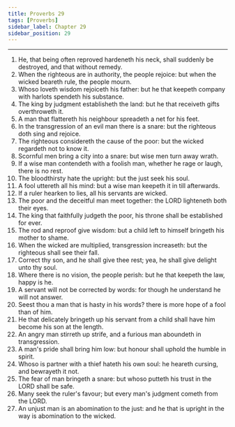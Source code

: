 ```yaml
---
title: Proverbs 29
tags: [Proverbs]
sidebar_label: Chapter 29
sidebar_position: 29
---
```


---
1. He, that being often reproved hardeneth his neck, shall suddenly be destroyed, and that without remedy.
2. When the righteous are in authority, the people rejoice: but when the wicked beareth rule, the people mourn.
3. Whoso loveth wisdom rejoiceth his father: but he that keepeth company with harlots spendeth his substance.
4. The king by judgment establisheth the land: but he that receiveth gifts overthroweth it.
5. A man that flattereth his neighbour spreadeth a net for his feet.
6. In the transgression of an evil man there is a snare: but the righteous doth sing and rejoice.
7. The righteous considereth the cause of the poor: but the wicked regardeth not to know it.
8. Scornful men bring a city into a snare: but wise men turn away wrath.
9. If a wise man contendeth with a foolish man, whether he rage or laugh, there is no rest.
10. The bloodthirsty hate the upright: but the just seek his soul.
11. A fool uttereth all his mind: but a wise man keepeth it in till afterwards.
12. If a ruler hearken to lies, all his servants are wicked.
13. The poor and the deceitful man meet together: the LORD lighteneth both their eyes.
14. The king that faithfully judgeth the poor, his throne shall be established for ever.
15. The rod and reproof give wisdom: but a child left to himself bringeth his mother to shame.
16. When the wicked are multiplied, transgression increaseth: but the righteous shall see their fall.
17. Correct thy son, and he shall give thee rest; yea, he shall give delight unto thy soul.
18. Where there is no vision, the people perish: but he that keepeth the law, happy is he.
19. A servant will not be corrected by words: for though he understand he will not answer.
20. Seest thou a man that is hasty in his words? there is more hope of a fool than of him.
21. He that delicately bringeth up his servant from a child shall have him become his son at the length.
22. An angry man stirreth up strife, and a furious man aboundeth in transgression.
23. A man's pride shall bring him low: but honour shall uphold the humble in spirit.
24. Whoso is partner with a thief hateth his own soul: he heareth cursing, and bewrayeth it not.
25. The fear of man bringeth a snare: but whoso putteth his trust in the LORD shall be safe.
26. Many seek the ruler's favour; but every man's judgment cometh from the LORD.
27. An unjust man is an abomination to the just: and he that is upright in the way is abomination to the wicked.
